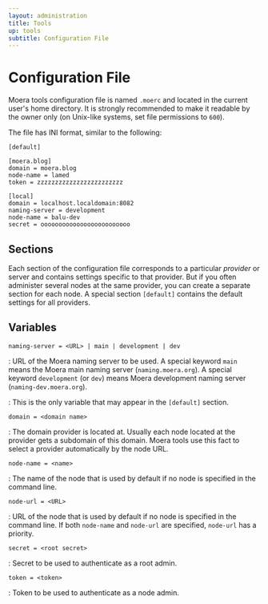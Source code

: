 ```yaml
---
layout: administration
title: Tools
up: tools
subtitle: Configuration File
---
```


# Configuration File

Moera tools configuration file is named `.moerc` and located in the current user's
home directory. It is strongly recommended to make it readable by the owner only
(on Unix-like systems, set file permissions to `600`).

The file has INI format, similar to the following:

```
[default]

[moera.blog]
domain = moera.blog
node-name = lamed
token = zzzzzzzzzzzzzzzzzzzzzzzz

[local]
domain = localhost.localdomain:8082
naming-server = development
node-name = balu-dev
secret = ooooooooooooooooooooooooo
```

## Sections

Each section of the configuration file corresponds to a particular _provider_ or
server and contains settings specific to that provider. But if you often administer
several nodes at the same provider, you can create a separate section for each node.
A special section `[default]` contains the default settings for all providers.

## Variables

`naming-server = <URL> | main | development | dev`

: URL of the Moera naming server to be used. A special keyword `main` means the Moera
  main naming server (`naming.moera.org`). A special keyword `development` (or `dev`)
  means Moera development naming server (`naming-dev.moera.org`).

: This is the only variable that may appear in the `[default]` section.

`domain = <domain name>`

: The domain provider is located at. Usually each node located at the provider gets
  a subdomain of this domain. Moera tools use this fact to select a provider
  automatically by the node URL.

`node-name = <name>`

: The name of the node that is used by default if no node is specified in the command
  line.

`node-url = <URL>`

: URL of the node that is used by default if no node is specified in the command
  line. If both `node-name` and `node-url` are specified, `node-url` has a priority.

`secret = <root secret>`

: Secret to be used to authenticate as a root admin.

`token = <token>`

: Token to be used to authenticate as a node admin.
